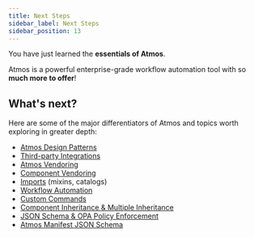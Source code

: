 ```yaml
---
title: Next Steps
sidebar_label: Next Steps
sidebar_position: 13
---
```


You have just learned the **essentials of Atmos**.

Atmos is a powerful enterprise-grade workflow automation tool with so **much more to offer**!

## What's next?

Here are some of the major differentiators of Atmos and topics worth exploring in greater depth:

* [Atmos Design Patterns](/design-patterns)
* [Third-party Integrations](/integrations)
* [Atmos Vendoring](/core-concepts/vendor)
* [Component Vendoring](/core-concepts/vendor/component-manifest)
* [Imports](/core-concepts/stacks/imports) (mixins, catalogs)
* [Workflow Automation](/core-concepts/workflows)
* [Custom Commands](/core-concepts/custom-commands)
* [Component Inheritance & Multiple Inheritance](/core-concepts/stacks/inheritance)
* [JSON Schema & OPA Policy Enforcement](/core-concepts/validate)
* [Atmos Manifest JSON Schema](/cli/schemas)
